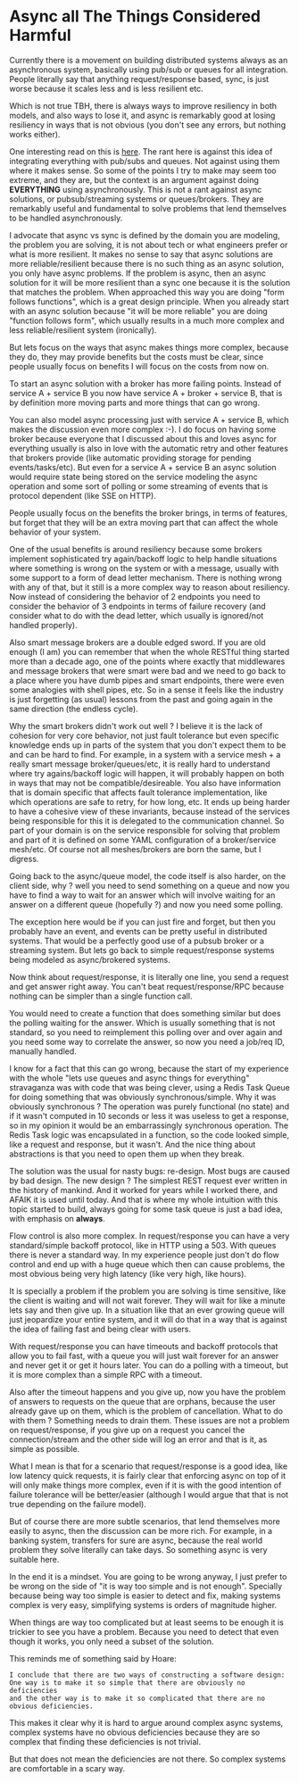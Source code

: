 # Async all The Things Considered Harmful

Currently there is a movement on building distributed systems always as an 
asynchronous system, basically using pub/sub or queues for all integration.
People literally say that anything request/response based, sync, is just
worse because it scales less and is less resilient etc.

Which is not true TBH, there is always ways to improve resiliency in both models, and also
ways to lose it, and async is remarkably good at losing resiliency in ways
that is not obvious (you don't see any errors, but nothing works either).

One interesting read on this is [here](https://cpitman.github.io/microservices/2018/03/25/microservice-antipattern-queue-explosion.html#.Y2KFmNLMIUE).
The rant here is against this idea of integrating everything with pub/subs and
queues. Not against using them where it makes sense. So some of the points I try to make may seem too
extreme, and they are, but the context is an argument against doing **EVERYTHING** using asynchronously.
This is not a rant against async solutions, or pubsub/streaming systems or queues/brokers.
They are remarkably useful and fundamental to solve problems that lend themselves to be handled asynchronously.

I advocate that async vs sync is defined by the domain you are modeling,
the problem you are solving, it is not about tech or what engineers prefer
or what is more resilient. It makes no sense to say that async solutions are more
reliable/resilient because there is no such thing as an async solution, you only have
async problems. If the problem is async, then an async solution for it will
be more resilient than a sync one because it is the solution that matches the problem.
When approached this way you are doing "form follows functions", which is
a great design principle. When you already start with an async solution
because "it will be more reliable" you are doing "function follows form", which
usually results in a much more complex and less reliable/resilient system (ironically).

But lets focus on the ways that async makes things more complex, because
they do, they may provide benefits but the costs must be clear, since people
usually focus on benefits I will focus on the costs from now on.

To start an async solution with a broker has more failing points.
Instead of service A + service B you now have
service A + broker + service B, that is by definition more moving parts
and more things that can go wrong.

You can also model async processing just with service A + service B, which makes the
discussion even more complex :-). I do focus on having some broker because everyone
that I discussed about this and loves async for everything usually is also in love
with the automatic retry and other features that brokers provide (like automatic providing
storage for pending events/tasks/etc). But even for a service A + service B an async
solution would require state being stored on the service modeling the async operation and
some sort of polling or some streaming of events that is protocol dependent (like SSE on HTTP).

People usually focus on the benefits the broker brings, in terms of features,
but forget that they will be an extra moving part that can affect the whole
behavior of your system.

One of the usual benefits is around resiliency because some brokers implement
sophisticated try again/backoff logic to help handle situations where something
is wrong on the system or with a message, usually with some support to a form of
dead letter mechanism. There is nothing wrong with any of that, but it still
is a more complex way to reason about resiliency. Now instead of considering
the behavior of 2 endpoints you need to consider the behavior of 3 endpoints
in terms of failure recovery (and consider what to do with the dead letter,
which usually is ignored/not handled properly).

Also smart message brokers are a double edged sword. If you are old enough
(I am) you can remember that when the whole RESTful thing started more than
a decade ago, one of the points where exactly that middlewares and message
brokers that were smart were bad and we need to go back to a place where you
have dumb pipes and smart endpoints, there were even some analogies with
shell pipes, etc. So in a sense it feels like the industry is just forgetting
(as usual) lessons from the past and going again in the same direction (the endless cycle).

Why the smart brokers didn't work out well ? I believe it is the lack of cohesion
for very core behavior, not just fault tolerance but even specific knowledge
ends up in parts of the system that you don't expect them to be and can be hard to find.
For example, in a system with a service mesh + a really smart message broker/queues/etc, it is really hard
to understand where try agains/backoff logic will happen, it will probably
happen on both in ways that may not be compatible/desireable. You also have information
that is domain specific that affects fault tolerance implementation, like
which operations are safe to retry, for how long, etc. It ends up being
harder to have a cohesive view of these invariants, because instead of
the services being responsible for this it is delegated to the communication
channel. So part of your domain is on the service responsible for solving
that problem and part of it is defined on some YAML configuration of a
broker/service mesh/etc. Of course not all meshes/brokers are born the same, but I digress.

Going back to the async/queue model, the code itself is also harder,
on the client side, why ? well you need to send something on a queue and now you have to
find a way to wait for an answer which will involve waiting for an answer
on a different queue (hopefully ?) and now you need some polling.

The exception here would be if you can just fire and forget, but then you probably
have an event, and events can be pretty useful in distributed systems. That would be a perfectly
good use of a pubsub broker or a streaming system. But lets go back to simple
request/response systems being modeled as async/brokered systems.

Now think about request/response, it is literally one line, you send a request and
get answer right away. You can't beat request/response/RPC because nothing
can be simpler than a single function call.

You would need to create a function that does something similar but does the
polling waiting for the answer. Which is usually something that is not standard,
so you need to reimplement this polling over and over again
and you need some way to correlate the answer, so now you need a job/req ID,
manually handled.

I know for a fact that this can go wrong, because the start of my experience with
the whole "lets use queues and async things for everything" stravaganza was with code
that was being clever, using a Redis Task Queue for doing something that was
obviously synchronous/simple. Why it was obviously synchronous ? The operation was
purely functional (no state) and if it wasn't computed in 10 seconds or less
it was useless to get a response, so in my opinion it would be an embarrassingly
synchronous operation. The Redis Task logic was encapsulated in a function, so
the code looked simple, like a request and response, but it wasn't. And the nice
thing about abstractions is that you need to open them up when they break.

The solution was the usual for nasty bugs: re-design. Most
bugs are caused by bad design. The new design ? The simplest REST request ever
written in the history of mankind. And it worked for years while I worked there,
and AFAIK it is used until today. And that is where my whole intuition with
this topic started to build, always going for some task queue is just a bad
idea, with emphasis on **always**.

Flow control is also more complex. In request/response you can have a very
standard/simple backoff protocol, like in HTTP using a 503.
With queues there is never a standard way. In my experience people just don't
do flow control and end up with a huge queue which then can cause problems,
the most obvious being very high latency (like very high, like hours).

It is specially a problem if the problem you are solving is time sensitive,
like the client is waiting and will not wait forever. They will wait for like
a minute lets say and then give up. In a situation like that an ever growing
queue will just jeopardize your entire system, and it will do that in a way
that is against the idea of failing fast and being clear with users.

With request/response you can have timeouts and backoff protocols that allow you
to fail fast, with a queue you will just wait forever for an answer and never
get it or get it hours later. You can do a polling with a timeout, but it is
more complex than a simple RPC with a timeout.

Also after the timeout happens and you give up, now you have the problem of
answers to requests on the queue that are orphans, because the user already
gave up on them, which is the problem of cancellation. What to do with them ?
Something needs to drain them. These issues are not a problem on request/response,
if you give up on a request you cancel the connection/stream and the other
side will log an error and that is it, as simple as possible.

What I mean is that for a scenario that request/response is a good idea,
like low latency quick requests, it is fairly clear that enforcing async on
top of it will only make things more complex, even if it is with the good
intention of failure tolerance will be better/easier (although I would
argue that that is not true depending on the failure model).

But of course there are more subtle scenarios, that lend themselves more easily
to async, then the discussion can be more rich.
For example, in a banking system, transfers for sure are async,
because the real world problem they solve literally can take days.
So something async is very suitable here.

In the end it is a mindset. You are going to be wrong anyway, I just prefer to
be wrong on the side of "it is way too simple and is not enough".
Specially because being way too simple is easier to detect and fix, making systems
complex is very easy, simplifying systems is orders of magnitude higher.

When things are way too complicated but at least seems to be enough it is
trickier to see you have a problem. Because you need to detect that even
though it works, you only need a subset of the solution.

This reminds me of something said by Hoare:

```
I conclude that there are two ways of constructing a software design:
One way is to make it so simple that there are obviously no deficiencies
and the other way is to make it so complicated that there are no obvious deficiencies.
```

This makes it clear why it is hard to argue around complex async systems,
complex systems have no obvious deficiencies because they are so complex that
finding these deficiencies is not trivial.

But that does not mean the deficiencies are not there.
So complex systems are comfortable in a scary way.
